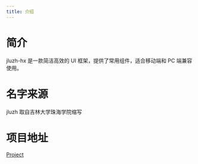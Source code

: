 ```yaml
---
title: 介绍
---
```


# 简介

jluzh-hx 是一款简洁高效的 UI 框架，提供了常用组件，适合移动端和 PC 端兼容使用。

# 名字来源
jluzh 取自吉林大学珠海学院缩写

# 项目地址
[Project](https://github.com/Hx-angry-panda/jluzh-Graduation-Project)